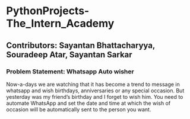 # PythonProjects-The_Intern_Academy

## Contributors: Sayantan Bhattacharyya, Souradeep Atar, Sayantan Sarkar

### Problem Statement: Whatsapp Auto wisher

Now-a-days we are watching that it has become a trend to message in whatsapp and wish
birthdays, anniversaries or any special occasion. But yesterday was my friend’s birthday and I
forget to wish him. You need to automate WhatsApp and set the date and time at which the wish
of occasion will be automatically sent to the person you want.
